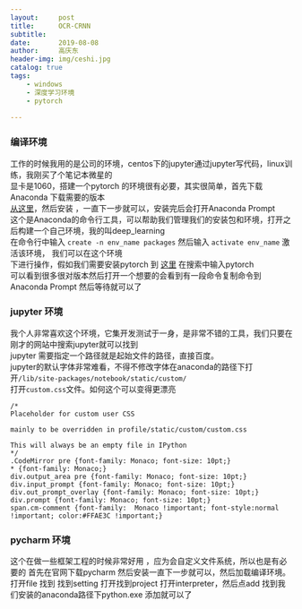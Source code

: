 ```yaml
---
layout:     post
title:      OCR-CRNN
subtitle:   
date:       2019-08-08
author:     高庆东
header-img: img/ceshi.jpg
catalog: true
tags:
    - windows
    - 深度学习环境
    - pytorch
    
---
```


### 编译环境
工作的时候我用的是公司的环境，centos下的jupyter通过jupyter写代码，linux训练，我刚买了个笔记本微星的  
显卡是1060，搭建一个pytorch 的环境很有必要，其实很简单，首先下载Anaconda 下载需要的版本   
[从这里](https://www.anaconda.com/distribution/)，然后安装 ，一直下一步就可以，安装完后会打开Anaconda Prompt  
这个是Anaconda的命令行工具，可以帮助我们管理我们的安装包和环境，打开之后构建一个自己环境，我的叫deep_learning  
在命令行中输入 `create -n env_name packages` 然后输入  `activate env_name` 激活该环境， 我们可以在这个环境  
下进行操作，假如我们需要安装pytorch 到 [这里](https://anaconda.org/pytorch/pytorch )  在搜索中输入pytorch  
可以看到很多很对版本然后打开一个想要的会看到有一段命令复制命令到 Anaconda Prompt   然后等待就可以了

### jupyter 环境
我个人非常喜欢这个环境，它集开发测试于一身，是非常不错的工具，我们只要在刚才的网站中搜索jupyter就可以找到  
jupyter 需要指定一个路径就是起始文件的路径，直接百度。  
jupyter的默认字体非常难看，不得不修改字体在anaconda的路径下打开`/lib/site-packages/notebook/static/custom/`  
打开`custom.css`文件。如何这个可以变得更漂亮
```
/*
Placeholder for custom user CSS

mainly to be overridden in profile/static/custom/custom.css

This will always be an empty file in IPython
*/
.CodeMirror pre {font-family: Monaco; font-size: 10pt;}
* {font-family: Monaco;}
div.output_area pre {font-family: Monaco; font-size: 10pt;}
div.input_prompt {font-family: Monaco; font-size: 10pt;}
div.out_prompt_overlay {font-family: Monaco; font-size: 10pt;}
div.prompt {font-family: Monaco; font-size: 10pt;}
span.cm-comment {font-family:  Monaco !important; font-style:normal !important; color:#FFAE3C !important;}
```
### pycharm 环境
这个在做一些框架工程的时候非常好用 ，应为会自定义文件系统，所以也是有必要的
首先在官网下载pycharm 然后安装一直下一步就可以，然后加载编译环境。  
打开file 找到 找到setting 打开找到project 打开interpreter，然后点add 找到我们安装的anaconda路径下python.exe
添加就可以了
